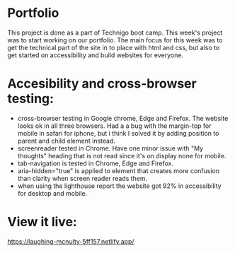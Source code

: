 # Portfolio

This project is done as a part of Technigo boot camp. This week's project was to start working on our portfolio. The main focus for this week was to get the technical part of the site in to place with html and css, but also to get started on accessibility and build websites for everyone.


# Accesibility and cross-browser testing:
- cross-browser testing in Google chrome, Edge and Firefox. The website looks ok in all three browsers. Had a a bug with the margin-top for mobile in safari for iphone, but i think I solved it by adding position to parent and child element instead. 
- screenreader tested in Chrome. Have one minor issue with "My thoughts" heading that is not read since it's on display none for mobile.
- tab-navigation is tested in Chrome, Edge and Firefox. 
- aria-hidden="true" is applied to element that creates more confusion than clarity when screen reader reads them.
- when using the lighthouse report the website got 92% in accessibility for desktop and mobile.

# View it live:
https://laughing-mcnulty-5ff157.netlify.app/
